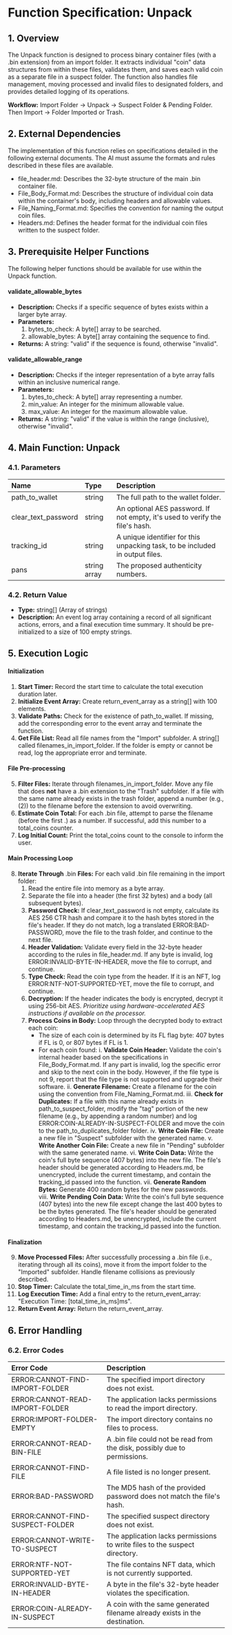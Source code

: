 # **Function Specification: Unpack**

## **1\. Overview**

The Unpack function is designed to process binary container files (with a .bin extension) from an import folder. It extracts individual "coin" data structures from within these files, validates them, and saves each valid coin as a separate file in a suspect folder. The function also handles file management, moving processed and invalid files to designated folders, and provides detailed logging of its operations.

**Workflow:** Import Folder → Unpack → Suspect Folder & Pending Folder. Then Import → Folder Imported or Trash. 

## **2\. External Dependencies**

The implementation of this function relies on specifications detailed in the following external documents. The AI must assume the formats and rules described in these files are available.

* file\_header.md: Describes the 32-byte structure of the main .bin container file.  
* File\_Body\_Format.md: Describes the structure of individual coin data within the container's body, including headers and allowable values.  
* File\_Naming\_Format.md: Specifies the convention for naming the output coin files.  
* Headers.md: Defines the header format for the individual coin files written to the suspect folder.

## **3\. Prerequisite Helper Functions**

The following helper functions should be available for use within the Unpack function.

#### validate\_allowable\_bytes

* **Description:** Checks if a specific sequence of bytes exists within a larger byte array.  
* **Parameters:**  
  1. bytes\_to\_check: A byte\[\] array to be searched.  
  2. allowable\_bytes: A byte\[\] array containing the sequence to find.  
* **Returns:** A string: "valid" if the sequence is found, otherwise "invalid".

#### validate\_allowable\_range

* **Description:** Checks if the integer representation of a byte array falls within an inclusive numerical range.  
* **Parameters:**  
  1. bytes\_to\_check: A byte\[\] array representing a number.  
  2. min\_value: An integer for the minimum allowable value.  
  3. max\_value: An integer for the maximum allowable value.  
* **Returns:** A string: "valid" if the value is within the range (inclusive), otherwise "invalid".

## **4\. Main Function:** Unpack

### **4.1. Parameters**

| Name | Type | Description |
| :---- | :---- | :---- |
| path_to_wallet | string | The full path to the wallet folder. | 
| clear_text_password | string | An optional AES password. If not empty, it's used to verify the file's hash. |
| tracking_id | string | A unique identifier for this unpacking task, to be included in output files. |
| pans | string array | The proposed authenticity numbers. |

### **4.2. Return Value**

* **Type:** string\[\] (Array of strings)  
* **Description:** An event log array containing a record of all significant actions, errors, and a final execution time summary. It should be pre-initialized to a size of 100 empty strings.

## **5\. Execution Logic**

#### **Initialization**

1. **Start Timer:** Record the start time to calculate the total execution duration later.  
2. **Initialize Event Array:** Create return\_event\_array as a string\[\] with 100 elements.  
3. **Validate Paths:** Check for the existence of path_to_wallet. If missing, add the corresponding error to the event array and terminate the function.  
4. **Get File List:** Read all file names from the "Import" subfolder.  A string\[\] called filenames\_in\_import\_folder. If the folder is empty or cannot be read, log the appropriate error and terminate.

#### **File Pre-processing**

5. **Filter Files:** Iterate through filenames\_in\_import\_folder. Move any file that does **not** have a .bin extension to the "Trash" subfolder. If a file with the same name already exists in the trash folder, append a number (e.g., (2)) to the filename before the extension to avoid overwriting.  
6. **Estimate Coin Total:** For each .bin file, attempt to parse the filename (before the first .) as a number. If successful, add this number to a total\_coins counter.  
7. **Log Initial Count:** Print the total\_coins count to the console to inform the user.

#### **Main Processing Loop**

8. **Iterate Through** .bin **Files:** For each valid .bin file remaining in the import folder:  
   1. Read the entire file into memory as a byte array.
   3. Separate the file into a header (the first 32 bytes) and a body (all subsequent bytes).
   4. **Password Check:** If clear\_text\_password is not empty, calculate its AES 256 CTR hash and compare it to the hash bytes stored in the file's header. If they do not match, log a translated ERROR:BAD-PASSWORD, move the file to the trash folder, and continue to the next file.  
   5. **Header Validation:** Validate every field in the 32-byte header according to the rules in file\_header.md. If any byte is invalid, log ERROR:INVALID-BYTE-IN-HEADER, move the file to corrupt, and continue.  
   6. **Type Check:** Read the coin type from the header. If it is an NFT, log ERROR:NTF-NOT-SUPPORTED-YET, move the file to corrupt, and continue.  
   7. **Decryption:** If the header indicates the body is encrypted, decrypt it using 256-bit AES. *Prioritize using hardware-accelerated AES instructions if available on the processor.*  
   8. **Process Coins in Body:** Loop through the decrypted body to extract each coin:  
      * The size of each coin is determined by its FL flag byte: 407 bytes if FL is 0, or 807 bytes if FL is 1\.  
      * For each coin found:
        i. **Validate Coin Header:** Validate the coin's internal header based on the specifications in File\_Body\_Format.md. If any part is invalid, log the specific error and skip to the next coin in the body. However, if the file type is not 9, report that the file type is not supported and upgrade their software. 
        ii. **Generate Filename:** Create a filename for the coin using the convention from File\_Naming\_Format.md.
        iii. **Check for Duplicates:** If a file with this name already exists in path\_to\_suspect\_folder, modify the "tag" portion of the new filename (e.g., by appending a random number) and log ERROR:COIN-ALREADY-IN-SUSPECT-FOLDER and move the coin to the path\_to\_duplicates\_folder folder. 
        iv. **Write Coin File:** Create a new file in "Suspect" subfolder with the generated name.
        v. **Write Another Coin File:** Create a new file in "Pending" subfolder with the same generated name.
        vi. **Write Coin Data:** Write the coin's full byte sequence (407 bytes) into the new file. The file's header should be generated according to Headers.md, be unencrypted, include the current timestamp, and contain the tracking\_id passed into the function.
        vii. **Generate Random Bytes:** Generate 400 random bytes for the new passwords.  
        viii. **Write Pending Coin Data:** Write the coin's full byte sequence (407 bytes) into the new file except change the last 400 bytes to be the bytes generated. The file's header should be generated according to Headers.md, be unencrypted, include the current timestamp, and contain the tracking\_id passed into the function.
        
#### **Finalization**

9. **Move Processed Files:** After successfully processing a .bin file (i.e., iterating through all its coins), move it from the import folder to the "Imported" subfolder. Handle filename collisions as previously described.  
10. **Stop Timer:** Calculate the total\_time\_in\_ms from the start time.  
11. **Log Execution Time:** Add a final entry to the return\_event\_array: "Execution Time: \[total\_time\_in\_ms\]ms".  
12. **Return Event Array:** Return the return\_event\_array.

## **6\. Error Handling**

### **6.2. Error Codes**

| Error Code | Description |
| :---- | :---- |
| ERROR:CANNOT-FIND-IMPORT-FOLDER | The specified import directory does not exist. |
| ERROR:CANNOT-READ-IMPORT-FOLDER | The application lacks permissions to read the import directory. |
| ERROR:IMPORT-FOLDER-EMPTY | The import directory contains no files to process. |
| ERROR:CANNOT-READ-BIN-FILE | A .bin file could not be read from the disk, possibly due to permissions. |
| ERROR:CANNOT-FIND-FILE | A file listed is no longer present. |
| ERROR:BAD-PASSWORD | The MD5 hash of the provided password does not match the file's hash. |
| ERROR:CANNOT-FIND-SUSPECT-FOLDER | The specified suspect directory does not exist. |
| ERROR:CANNOT-WRITE-TO-SUSPECT | The application lacks permissions to write files to the suspect directory. |
| ERROR:NTF-NOT-SUPPORTED-YET | The file contains NFT data, which is not currently supported. |
| ERROR:INVALID-BYTE-IN-HEADER | A byte in the file's 32-byte header violates the specification. |
| ERROR:COIN-ALREADY-IN-SUSPECT | A coin with the same generated filename already exists in the destination. |


